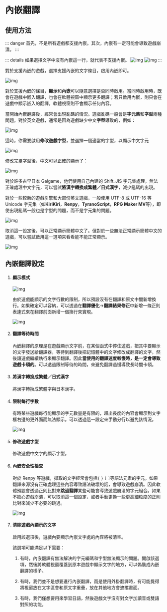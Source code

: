 # 內嵌翻譯

## 使用方法

::: danger
首先，不是所有遊戲都支援內嵌。其次，內嵌有一定可能會導致遊戲崩潰。
:::

::: details 如果選擇文字中沒有內嵌這一行，就代表不支援內嵌。
![img](https://image.lunatranslator.org/zh/embed/noembed.png) 
![img](https://image.lunatranslator.org/zh/embed/someembed.png) 
:::

對於支援內嵌的遊戲，選擇支援內嵌的文字條目，啟用內嵌即可。

![img](https://image.lunatranslator.org/zh/embed/select.png)

對於支援內嵌的條目，**顯示**和**內嵌**可以隨意選擇是否同時啟用。當同時啟用時，既會在遊戲中嵌入翻譯，也會在軟體視窗中顯示更多翻譯；若只啟用內嵌，則只會在遊戲中顯示嵌入的翻譯，軟體視窗則不會顯示任何內容。

當開始內嵌翻譯後，經常會出現亂碼的情況。遊戲亂碼一般會是**字元集**和**字型**兩種問題。對於英文遊戲，通常是因為遊戲缺少中文**字型**導致的，例如：

![img](https://image.lunatranslator.org/zh/embed/luanma.png)

這時，你需要啟用**修改遊戲字型**，並選擇一個適當的字型，以顯示中文字元

![img](https://image.lunatranslator.org/zh/embed/ziti.png)

修改完畢字型後，中文可以正確的顯示了：

![img](https://image.lunatranslator.org/zh/embed/okembed.png)

對於許多古早日本 Galgame，他們使用自己內建的 Shift_JIS 字元集處理，無法正確處理中文字元，可以嘗試**將漢字轉換成繁體／日式漢字**，減少亂碼的出現。

對於一些較新的遊戲引擎和大部份英文遊戲，一般使用 UTF-8 或 UTF-16 等 Unicode 字元集（如**KiriKiri**，**Renpy**，**TyranoScript**，**RPG Maker MV**等），即使出現亂碼一般也是字型的問題，而不是字元集的問題。

![img](https://image.lunatranslator.org/zh/embed/fanti.png)

取消這一設定後，可以正常顯示簡體中文了。但對於一些無法正常顯示簡體中文的遊戲，可以嘗試啟用這一選項來看看能不能正常顯示。

![img](https://image.lunatranslator.org/zh/embed/good.png)

## 內嵌翻譯設定

1. #### 顯示模式

    ![img](https://image.lunatranslator.org/zh/embed/keeporigin.png)

    由於遊戲能顯示的文字行數的限制，所以預設沒有在翻譯和原文中間新增換行。如果確定可以容納，可以透過在**翻譯優化**->**翻譯結果修正**中新增一條正則表達式來在翻譯前面新增一個換行來實現。

    ![img](https://image.lunatranslator.org/zh/embed/addspace.png)

1. #### 翻譯等待時間

    內嵌翻譯的原理是在遊戲顯示文字前，在某個函式中停住遊戲，把其中要顯示的文字發送給翻譯器，等待到翻譯後把記憶體中的文字修改成翻譯的文字，然後讓遊戲繼續執行來顯示翻譯。因此**當使用的翻譯速度較慢時，是一定會導致遊戲卡頓的**。可以透過限制等待的時間，來避免翻譯過慢導致長時間卡頓。

1. #### 將漢字轉換成繁體／日式漢字

    將漢字轉換成繁體字與日本漢字。

1. #### 限制每行字數

    有時某些遊戲每行能顯示的字元數量是有限的，超出長度的內容會顯示到文字框右邊的更外面而無法顯示。可以透過這一設定來手動分行以避免該情況。

    ![img](https://image.lunatranslator.org/zh/embed/limitlength.png)

1. #### 修改遊戲字型

    修改遊戲中文字的顯示字型。

1. #### 內嵌安全性檢查

    對於 Renpy 等遊戲，擷取的文字經常會包括`{` `}` `[` `]`等語法元素的字元，如果翻譯來源沒有正確處理這些內容導致語法破壞的話，會導致遊戲崩潰。因此軟體預設會透過正則比對來**跳過翻譯**某些可能會導致遊戲崩潰的字元組合。如果不擔心遊戲崩潰，可以取消這一個設定，或者手動更換一些更高細粒度的正則比對來減少不必要的跳過。

    ![img](https://image.lunatranslator.org/zh/embed/safeskip.png)
    
1. #### 清除遊戲內顯示的文字

    啟用該選項後，遊戲內要顯示內嵌文字處的內容將被清空。

    該選項可能滿足以下需要：

    1. 有時，內嵌翻譯有無法解決的字元編碼和字型無法顯示的問題。開啟該選項，然後將軟體視窗覆蓋到原本遊戲中顯示文字的地方，可以偽裝成內嵌翻譯的樣子。

    1. 有時，我們並不是想要進行內嵌翻譯，而是使用外掛翻譯時，有可能覺得將視窗放在文字區會和原文字重疊，放在其他地方會遮擋畫面。
    
    1. 有時，我們僅想要用來學習日語，然後遊戲文字沒有對文字加讀音或雙語對照的功能。

